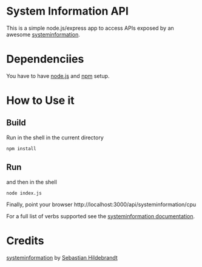 # System Information API

This is a simple node.js/express app to access APIs exposed by an awesome [systeminformation](https://www.npmjs.com/package/systeminformation).



# Dependenciies
You have to have [node.js](https://nodejs.org/en/) and [npm](https://www.npmjs.com/) setup.

# How to Use it
## Build
Run in the shell in the current directory


```npm install```
## Run
and then in the shell

```node index.js```

Finally, point your browser
http://localhost:3000/api/systeminformation/cpu

For a full list of verbs supported see the [systeminformation documentation](https://www.npmjs.com/package/systeminformation).


# Credits
[systeminformation](https://www.npmjs.com/package/systeminformation)
 by [Sebastian Hildebrandt](https://github.com/sebhildebrandt)
